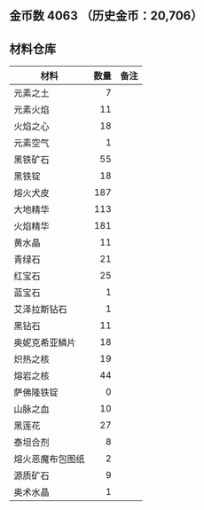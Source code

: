 ## 金币数 4063 （历史金币：20,706）
## 材料仓库
| 材料        | 数量   |  备注  |
| --------   | -----:  | :----:  |
| 元素之土      | 7   |        |
| 元素火焰      | 11   |        |
| 火焰之心        |   18   |      |
| 元素空气        |    1   |    |
|黑铁矿石|55||
|黑铁锭|18||
|熔火犬皮|187||
|大地精华|113||
|火焰精华|181||
|黄水晶|11||
|青绿石|21||
|红宝石|25||
|蓝宝石|1||
|艾泽拉斯钻石|1||
|黑钻石|11||
|奥妮克希亚鳞片|18||
|炽热之核|19||
|熔岩之核|44||
|萨佛隆铁锭|0||
|山脉之血|10||
|黑莲花|27||
|泰坦合剂|8||
|熔火恶魔布包图纸|2||
|源质矿石|9||
|奥术水晶|1||
